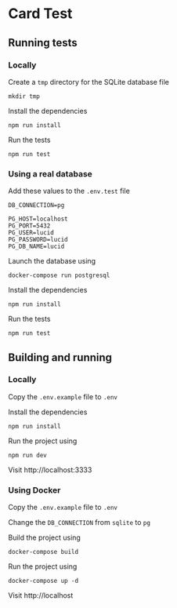 # Card Test

## Running tests

### Locally

Create a `tmp` directory for the SQLite database file

```shell
mkdir tmp
```

Install the dependencies

```shell
npm run install
```

Run the tests

```shell
npm run test
```

### Using a real database

Add these values to the `.env.test` file

```dotenv
DB_CONNECTION=pg

PG_HOST=localhost
PG_PORT=5432
PG_USER=lucid
PG_PASSWORD=lucid
PG_DB_NAME=lucid
```

Launch the database using

```shell
docker-compose run postgresql
```

Install the dependencies

```shell
npm run install
```

Run the tests

```shell
npm run test
```

## Building and running

### Locally

Copy the `.env.example` file to `.env`

Install the dependencies

```shell
npm run install
```

Run the project using

```shell
npm run dev
```

Visit http://localhost:3333

### Using Docker

Copy the `.env.example` file to `.env`

Change the `DB_CONNECTION` from `sqlite` to `pg`

Build the project using

```shell
docker-compose build
```

Run the project using

```shell
docker-compose up -d
```

Visit http://localhost
